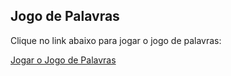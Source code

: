 ## Jogo de Palavras

Clique no link abaixo para jogar o jogo de palavras:

[Jogar o Jogo de Palavras](https://layoniaemori.github.io/word-game/word_game.html)
